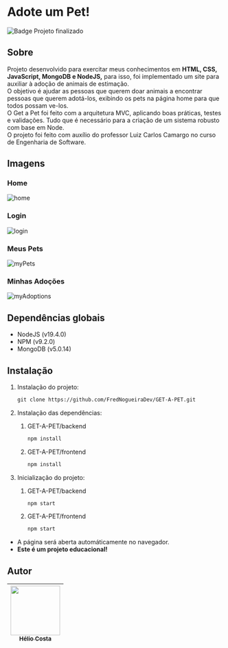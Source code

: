 # Adote um Pet!
![Badge Projeto finalizado](http://img.shields.io/static/v1?label=STATUS&message=Finalizado&color=GREEN&style=for-the-badge)

## Sobre

Projeto desenvolvido para exercitar meus conhecimentos em **HTML, CSS, JavaScript, MongoDB e NodeJS,** para isso, foi implementado um site para auxiliar à adoção de animais de estimação. <br/>
O objetivo é ajudar as pessoas que querem doar animais a encontrar pessoas que querem adotá-los, exibindo os pets na página home para que todos possam ve-los. <br/>
O Get a Pet foi feito com a arquitetura MVC, aplicando boas práticas, testes e validações. Tudo que é necessário para a criação de um sistema robusto com base em Node. <br/>
O projeto foi feito com auxílio do professor Luiz Carlos Camargo no curso de Engenharia de Software.

## Imagens
### Home
![home](https://user-images.githubusercontent.com/102488476/215175688-c9ef837b-6de9-48bf-a9a3-78461587887f.png)

### Login
![login](https://user-images.githubusercontent.com/102488476/215175905-7005d0b6-778e-420c-b88a-ab5d77ff5194.png)

### Meus Pets
![myPets](https://user-images.githubusercontent.com/102488476/215176133-db40cc76-31ba-4aaa-b6c0-8a150aa9ffad.png)

### Minhas Adoções
![myAdoptions](https://user-images.githubusercontent.com/102488476/215176380-ef72228c-d373-4ee7-b61c-103af4243c51.png)

## Dependências globais

- NodeJS (v19.4.0)
- NPM (v9.2.0)
- MongoDB (v5.0.14)

## Instalação

1. Instalação do projeto:
    
    ```html
    git clone https://github.com/FredNogueiraDev/GET-A-PET.git
    ```
    
2. Instalação das dependências:
    1. GET-A-PET/backend
        
        ```html
        npm install
        ```
        
    2. GET-A-PET/frontend
        
        ```html
        npm install
        ```
        
3.  Inicialização do projeto:
    1. GET-A-PET/backend
        
        ```html
        npm start
        ```
        
    2. GET-A-PET/frontend
        
        ```html
        npm start
        ```
        
- A página será aberta automáticamente no navegador.
- **Este é um projeto educacional!**

## Autor
| [<img src="https://avatars.githubusercontent.com/u/112868811?v=4" width=115><br><sub>Hélio Costa</sub>](https://www.linkedin.com/in/heliocostajoi/) | 
| :---: |
